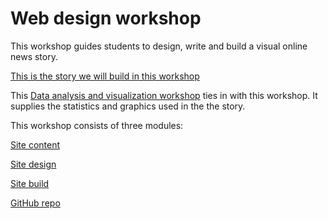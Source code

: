 # **Web design workshop**

This workshop guides students to design, write and build a visual online news story.

[This is the story we will build in this workshop](https://amarton.github.io/652-interactive-design-development/web-design-workshop/site-build-module/school-shooting-story/school-shootings-story.html)

This [Data analysis and visualization workshop](https://github.com/amarton/652-interactive-design-development/tree/master/data-viz-workshop) ties in with this workshop. It supplies the statistics and graphics used in the the story.

This workshop consists of three modules:

[Site content](https://docs.google.com/document/d/1AVBFC47rqBcG-0wZCvcbwHokbV4BXCHGd6unDiVM4UY/edit)

[Site design](https://docs.google.com/document/d/10IAv2hEkbZI3W4AIutAXbCNfc8FAu4Wt-hwrx-gKsYE/edit)

[Site build](https://docs.google.com/document/d/1maLpRlwzziF7drlFudug7DE2dLVETWgoF2s6wIRoE4w/edit)

[GitHub repo](https://github.com/amarton/652-interactive-design-development/tree/master/web-design-workshop)

